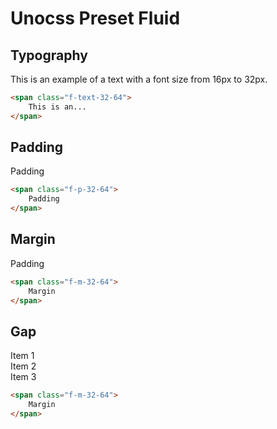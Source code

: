 # Unocss Preset Fluid


## Typography
<span class="f-text-32-64 leading-[120%] text-amber-500 font-mono">
    This is an example of a text with a font size from 16px to 32px.
</span>

```html
<span class="f-text-32-64">
    This is an...
</span>
```


## Padding

<div class="f-p-32-64 bg-green-100/10 rounded">
    Padding
</div>

```html
<span class="f-p-32-64">
    Padding
</span>
```

## Margin

<div class="f-m-32-64 bg-green-100/10 rounded">
    Padding
</div>

```html
<span class="f-m-32-64">
    Margin
</span>
```

## Gap

<div class="grid grid-cols-3 text-center f-gap-32-64 bg-green-100/10 rounded">
    <div class="bg-green-500/20">
        Item 1
    </div>
    <div class="bg-green-500/20">
        Item 2
    </div>
    <div class="bg-green-500/20">
        Item 3
    </div>
</div>

```html
<span class="f-m-32-64">
    Margin
</span>
```
